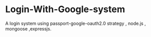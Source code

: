 # Login-With-Google-system
A login system using passport-google-oauth2.0 strategy , node.js , mongoose ,expressjs.
